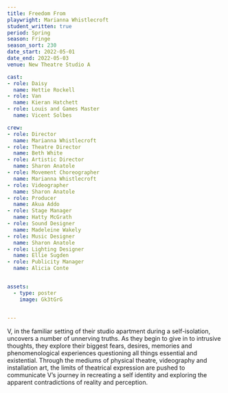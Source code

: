 ```yaml
---
title: Freedom From
playwright: Marianna Whistlecroft
student_written: true
period: Spring
season: Fringe
season_sort: 230
date_start: 2022-05-01
date_end: 2022-05-03
venue: New Theatre Studio A

cast:
- role: Daisy
  name: Hettie Rockell
- role: Van
  name: Kieran Hatchett
- role: Louis and Games Master
  name: Vicent Solbes

crew:
- role: Director
  name: Marianna Whistlecroft
- role: Theatre Director
  name: Beth White
- role: Artistic Director
  name: Sharon Anatole
- role: Movement Choreographer
  name: Marianna Whistlecroft
- role: Videographer 
  name: Sharon Anatole
- role: Producer
  name: Akua Addo
- role: Stage Manager
  name: Hatty McGrath
- role: Sound Designer
  name: Madeleine Wakely
- role: Music Designer
  name: Sharon Anatole
- role: Lighting Designer
  name: Ellie Sugden  
- role: Publicity Manager
  name: Alicia Conte  


assets:
  - type: poster
    image: Gk3tGrG


---
```


V, in the familiar setting of their studio apartment during a self-isolation, uncovers a number of unnerving truths. As they begin to give in to intrusive thoughts, they explore their biggest fears, desires, memories and phenomenological experiences questioning all things essential and existential. Through the mediums of physical theatre, videography and installation art, the limits of theatrical expression are pushed to communicate V’s journey in recreating a self identity and exploring the apparent contradictions of reality and perception.
 
